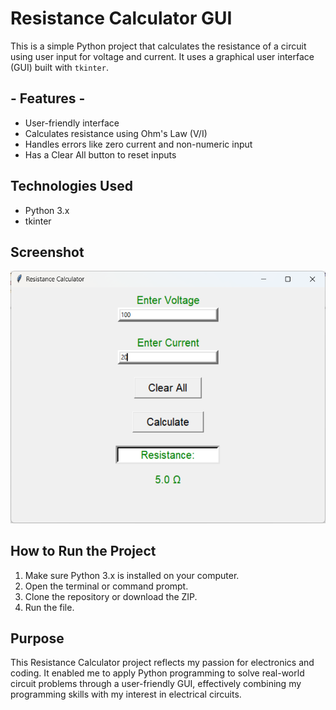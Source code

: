 # Resistance Calculator GUI

This is a simple Python project that calculates the resistance of a circuit using user input for voltage and current. It uses a graphical user interface (GUI) built with `tkinter`.

## - Features -
- User-friendly interface
- Calculates resistance using Ohm's Law (V/I)
- Handles errors like zero current and non-numeric input
- Has a Clear All button to reset inputs

##  Technologies Used
 - Python 3.x
 - tkinter

##  Screenshot
![Screenshot](screenshot_of_project.png)

##  How to Run the Project
1. Make sure Python 3.x is installed on your computer.
2. Open the terminal or command prompt.
3. Clone the repository or download the ZIP.
4. Run the file.
   
##  Purpose
This Resistance Calculator project reflects my passion for electronics and coding. It enabled me to apply Python programming to solve real-world circuit problems through a user-friendly GUI, effectively combining my programming skills with my interest in electrical circuits.
